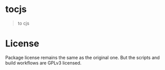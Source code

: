 # tocjs
> to cjs


# License
Package license remains the same as the original one. But the scripts and build workflows are GPLv3 licensed.
